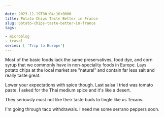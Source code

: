 ```yaml
---

date: 2023-11-19T00:04:10+0000
title: Potato Chips Taste Better in France
slug: potato-chips-taste-better-in-france
tags:

- microblog
- travel
series: [ 'Trip to Europe']
---
```


Most of the basic foods lack the same preservatives, food dye, and corn syrup that we commonly have in non-speciality foods in Europe.
Lays potato chips at the local market are "natural" and contain far less salt and really taste great.

Lower your expectations with spice though.
Last salsa I tried was tomato paste.
I asked for the Thai medium spice and it's like a desert.

They seriously must not like their taste buds to tingle like us Texans.

I'm going through taco withdrawals.
I need me some serrano peppers soon.
